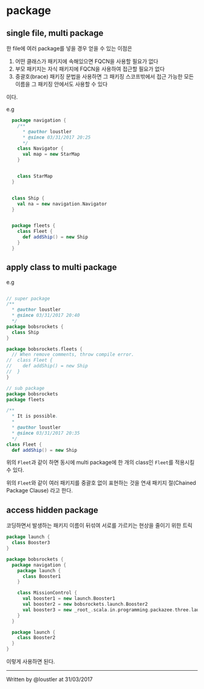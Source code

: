 # package 

## single file, multi package

한 file에 여러 package를 넣을 경우 얻을 수 있는 이점은

1. 어떤 클래스가 패키지에 속해있으면 FQCN을 사용할 필요가 없다
1. 부모 패키지는 자식 패키지에 FQCN을 사용하여 접근할 필요가 없다
1. 중괄호(brace) 패키징 문법을 사용하면 그 패키징 스코프밖에서 접근 가능한 모든 이름을 그 패키징 안에서도 사용할 수 있다

이다.

e.g

```scala
  package navigation {
    /**
      * @author loustler
      * @since 03/31/2017 20:25
      */
    class Navigator {
      val map = new StarMap
    }


    class StarMap
  }


  class Ship {
    val na = new navigation.Navigator
  }


  package fleets {
    class Fleet {
      def addShip() = new Ship
    }
  }
```


## apply class to multi package

e.g

```scala

// super package
/**
  * @author loustler
  * @since 03/31/2017 20:40
  */
package bobsrockets {
  class Ship
}

package bobsrockets.fleets {
  // When remove comments, throw compile error.
//  class Fleet {
//    def addShip() = new Ship
//  }
}

// sub package
package bobsrockets
package fleets

/**
  * It is possible.
  *
  * @author loustler
  * @since 03/31/2017 20:35
  */
class Fleet {
  def addShip() = new Ship

```

위의 `Fleet`과 같이 하면 동시에 multi package에 한 개의 class인 `Fleet`를 적용시킬 수 있다.

위의 `Fleet`와 같이 여러 패키지를 중괄호 없이 표현하는 것을 연새 패키지 절(Chained Package Clause) 라고 한다.


## access hidden package

코딩하면서 발생하는 패키지 이름이 뒤섞여 서로를 가르키는 현상을 줄이기 위한 트릭

```scala
package launch {
  class Booster3
}

package bobsrockets {
  package navigation {
    package launch {
      class Booster1
    }

    class MissionControl {
      val booster1 = new launch.Booster1
      val booster2 = new bobsrockets.launch.Booster2
      val booster3 = new _root_.scala.in.programming.packazee.three.launch.Booster3
    }
  }

  package launch {
    class Booster2
  }
}
```

이렇게 사용하면 된다.

----
Written by @loustler at 31/03/2017